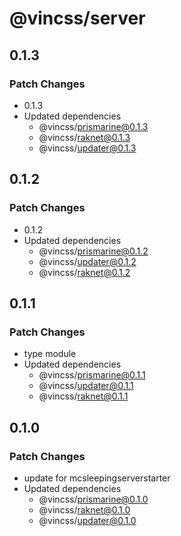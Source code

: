 # @vincss/server

## 0.1.3

### Patch Changes

-   0.1.3
-   Updated dependencies
    -   @vincss/prismarine@0.1.3
    -   @vincss/raknet@0.1.3
    -   @vincss/updater@0.1.3

## 0.1.2

### Patch Changes

-   0.1.2
-   Updated dependencies
    -   @vincss/prismarine@0.1.2
    -   @vincss/updater@0.1.2
    -   @vincss/raknet@0.1.2

## 0.1.1

### Patch Changes

-   type module
-   Updated dependencies
    -   @vincss/prismarine@0.1.1
    -   @vincss/updater@0.1.1
    -   @vincss/raknet@0.1.1

## 0.1.0

### Patch Changes

-   update for mcsleepingserverstarter
-   Updated dependencies
    -   @vincss/prismarine@0.1.0
    -   @vincss/raknet@0.1.0
    -   @vincss/updater@0.1.0
